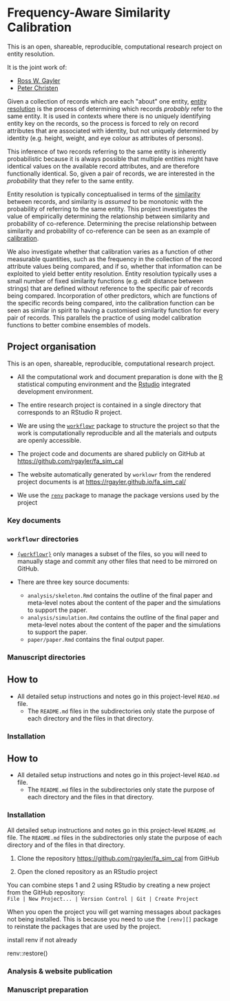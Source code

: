 # Frequency-Aware Similarity Calibration

This is an open, shareable, reproducible, computational research project on entity resolution.

It is the joint work of:

* [Ross W. Gayler](https://www.rossgayler.com/)
* [Peter Christen](https://users.cecs.anu.edu.au/~Peter.Christen/)

Given a collection of records which are each "about" one entity,
[entity resolution][] is the process of determining which records *probably* refer to the same entity.
It is used in contexts where there is no uniquely identifying entity key on the records,
so the process is forced to rely on record attributes that are associated with identity, 
but not uniquely determined by identity
(e.g. height, weight, and eye colour as attributes of persons).

This inference of two records referring to the same entity is inherently probabilistic 
because it is always possible that multiple entities
might have identical values on the available record attributes,
and are therefore functionally identical.
So, given a pair of records, 
we are interested in the *probability* that they refer to the same entity.

Entity resolution is typically conceptualised in terms of the [similarity][] between records,
and similarity is *assumed* to be monotonic with the probability of referring to the same entity.
This project investigates the value of empirically determining 
the relationship between similarity and probability of co-reference.
Determining the precise relationship between similarity and probability of co-reference
can be seen as an example of [calibration][].

We also investigate whether that calibration varies as a function of other measurable quantities,
such as the frequency in the collection of the record attribute values being compared,
and if so, whether that information can be exploited to yield better entity resolution.
Entity resolution typically uses a small number of fixed similarity functions (e.g. edit distance between strings)
that are defined without reference to the specific pair of records being compared.
Incorporation of other predictors, which are functions of the specific records being compared,
into the calibration function
can be seen as similar in spirit to having a customised similarity function for every pair of records.
This parallels the practice of using model calibration functions to better combine ensembles of models.

## Project organisation

This is an open, shareable, reproducible, computational research project. 

* All the computational work and document preparation
  is done with the [R][] statistical computing environment
  and the [Rstudio][] integrated development environment.

* The entire research project is contained in a single directory
  that corresponds to an RStudio R project.

* We are using the [`workflowr`][] package 
  to structure the project so that the work is computationally reproducible
  and all the materials and outputs are openly accessible.

* The project code and documents are shared publicly on GitHub at https://github.com/rgayler/fa_sim_cal

* The website automatically generated by `worklowr` from the rendered project documents 
  is at https://rgayler.github.io/fa_sim_cal/

* We use the [`renv`][] package to manage the package versions used by the project

### Key documents

  
### `workflowr` directories

* [`{workflowr}`](https://github.com/jdblischak/workflowr) only manages a subset of the files,
so you will need to manually stage and commit any other files
that need to be mirrored on GitHub.

* There are three key source documents:
  * `analysis/skeleton.Rmd` contains the outline of the final paper
  and meta-level notes about the content of the paper and the simulations to support the paper.
  * `analysis/simulation.Rmd` contains the outline of the final paper
  and meta-level notes about the content of the paper and the simulations to support the paper.
  * `paper/paper.Rmd` contains the final output paper.
  
### Manuscript directories  
  

## How to

* All detailed setup instructions and notes go in this project-level `READ.md` file.
  * The `README.md` files in the subdirectories only state the purpose of each directory
and the files in that directory.


### Installation

## How to

* All detailed setup instructions and notes go in this project-level `READ.md` file.
  * The `README.md` files in the subdirectories only state the purpose of each directory
and the files in that directory.


### Installation



All detailed setup instructions and notes go in this project-level `README.md` file.
The `README.md` files in the subdirectories only state the purpose of each directory
and of the files in that directory.

1. Clone the repository https://github.com/rgayler/fa_sim_cal from GitHub

2. Open the cloned repository as an RStudio project

You can combine steps 1 and 2 using RStudio
by creating a new project from the GitHub repository:  
`File | New Project... | Version Control | Git | Create Project`

When you open the project you will get warning messages 
about packages not being installed.
This is because you need to use the `[renv][]` package
to reinstate the packages that are used by the project.


install renv if not already

renv::restore()



### Analysis & website publication



### Manuscript preparation






[entity resolution]: https://en.wikipedia.org/wiki/Record_linkage

[similarity]: https://en.wikipedia.org/wiki/Similarity_measure

[calibration]: https://en.wikipedia.org/wiki/Calibration_(statistics)

[R]: https://www.r-project.org/

[RStudio]: https://www.r-project.org/

[`workflowr`]: https://github.com/jdblischak/workflowr

[`renv`]: https://rstudio.github.io/renv/



